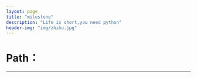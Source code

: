 ```yaml
---
layout: page
title: "milestone"
description: "Life is short,you need python"
header-img: "img/zhihu.jpg"
---
```



# Path：
  

* * *






